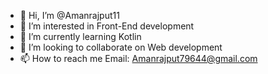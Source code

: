 - 👋 Hi, I’m @Amanrajput11
- 👀 I’m interested in Front-End development
- 🌱 I’m currently learning Kotlin
- 💞️ I’m looking to collaborate on Web development  
- 📫 How to reach me Email: Amanrajput79644@gmail.com
